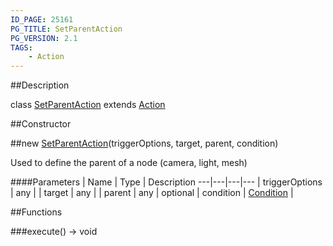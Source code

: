 ```yaml
---
ID_PAGE: 25161
PG_TITLE: SetParentAction
PG_VERSION: 2.1
TAGS:
    - Action
---
```

##Description

class [SetParentAction](/classes/2.2-alpha/SetParentAction) extends [Action](/classes/2.2-alpha/Action)



##Constructor

##new [SetParentAction](/classes/2.2-alpha/SetParentAction)(triggerOptions, target, parent, condition)

Used to define the parent of a node (camera, light, mesh)

####Parameters
 | Name | Type | Description
---|---|---|---
 | triggerOptions | any | 
 | target | any | 
 | parent | any | 
optional | condition | [Condition](/classes/2.2-alpha/Condition) | 

##Functions

###execute() &rarr; void


